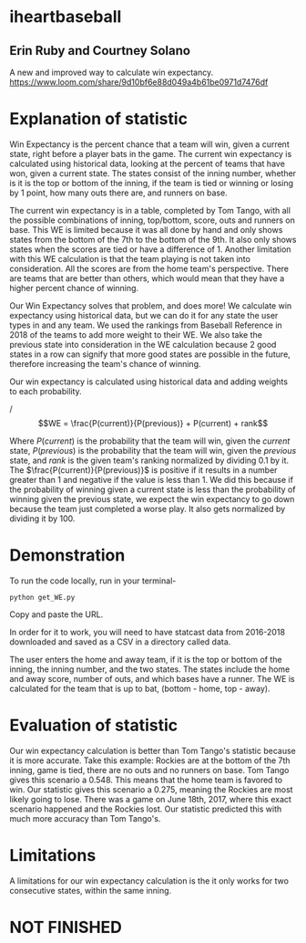# iheartbaseball #
## Erin Ruby and Courtney Solano ##
A new and improved way to calculate win expectancy.  
https://www.loom.com/share/9d10bf6e88d049a4b61be0971d7476df
# Explanation of statistic #
Win Expectancy is the percent chance that a team will win, given a current state, right before a player bats in the game. The current win expectancy is calculated using historical data, looking at the percent of teams that have won, given a current state. The states consist of the inning number, whether is it is the top or bottom of the inning, if the team is tied or winning or losing by 1 point, how many outs there are, and runners on base. 

The current win expectancy is in a table, completed by Tom Tango, with all the possible combinations of inning, top/bottom, score, outs and runners on base. This WE is limited because it was all done by hand and only shows states from the bottom of the 7th to the bottom of the 9th. It also only shows states when the scores are tied or have a difference of 1. Another limitation with this WE calculation is that the team playing is not taken into consideration. All the scores are from the home team's perspective. There are teams that are better than others, which would mean that they have a higher percent chance of winning. 

Our Win Expectancy solves that problem, and does more! We calculate win expectancy using historical data, but we can do it for any state the user types in and any team. We used the rankings from Baseball Reference in 2018 of the teams to add more weight to their WE. We also take the previous state into consideration in the WE calculation because 2 good states in a row can signify that more good states are possible in the future, therefore increasing the team's chance of winning.

Our win expectancy is calculated using historical data and adding weights to each probability. 

/$$WE = \frac{P(current)}{P(previous)} + P(current) + rank$$ 

Where $P(current)$ is the probability that the team will win, given the $current$ state, $P(previous)$ is the probability that the team will win, given the $previous$ state, and $rank$ is the given team's ranking normalized by dividing $0.1$ by it. The $\frac{P(current)}{P(previous)}$ is positive if it results in a number greater than $1$ and negative if the value is less than $1$. We did this because if the probability of winning given a current state is less than the probability of winning given the previous state, we expect the win expectancy to go down because the team just completed a worse play. It also gets normalized by dividing it by $100$.

# Demonstration #
To run the code locally, run in your terminal-
```
python get_WE.py
```
Copy and paste the URL. 

In order for it to work, you will need to have statcast data from 2016-2018 downloaded and saved as a CSV in a directory called data. 

The user enters the home and away team, if it is the top or bottom of the inning, the inning number, and the two states. The states include the home and away score, number of outs, and which bases have a runner. The WE is calculated for the team that is up to bat, (bottom - home, top - away). 

# Evaluation of statistic #

Our win expectancy calculation is better than Tom Tango's statistic because it is more accurate. Take this example: Rockies are at the bottom of the 7th inning, game is tied, there are no outs and no runners on base. Tom Tango gives this scenario a $0.548$. This means that the home team is favored to win. Our statistic gives this scenario a $0.275$, meaning the Rockies are most likely going to lose. There was a game on June 18th, 2017, where this exact scenario happened and the Rockies lost. Our statistic predicted this with much more accuracy than Tom Tango's. 

# Limitations #

A limitations for our win expectancy calculation is the it only works for two consecutive states, within the same inning. 



# NOT FINISHED #
